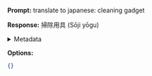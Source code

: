 **Prompt:**
translate to japanese: cleaning gadget

**Response:**
掃除用具 (Sōji yōgu)

<details><summary>Metadata</summary>

- Duration: 2756 ms
- Datetime: 2023-07-16T11:02:55.393518
- Model: gpt-3.5-turbo-0613

</details>

**Options:**
```json
{}
```

